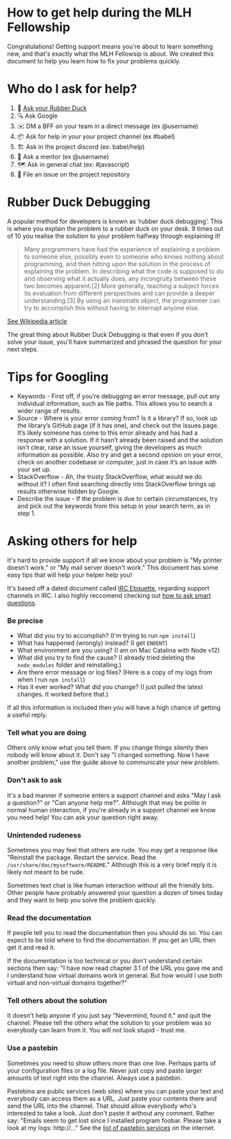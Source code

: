 # How to get help during the MLH Fellowship

Congratulations! Getting support means you're about to learn something new, and that's exactly what the MLH Fellowsip is about. We created this document to help you learn how to fix your problems quickly.

# Who do I ask for help?

1. 🦆 [Ask your Rubber Duck](https://github.com/MLH-Fellowship/how-to-get-help/blob/master/README.md#rubber-duck-debugging) 
1. 🔍 Ask Google
1. ✉️ DM a BFF on your team in a direct message (ex @username)
2. 📦 Ask for help in your your project channel (ex #babel)
5. 🏗️ Ask in the project discord (ex: babel/help)
3. 🧍  Ask a mentor (ex @username)
4. 🗺️ Ask in general chat (ex: #javascript)
5. 🙋 File an issue on the project repository

# Rubber Duck Debugging

A popular method for developers is known as ‘rubber duck debugging’. This is where you explain the problem to a rubber duck on your desk. 9 times out of 10 you realise the solution to your problem halfway through explaining it!

> Many programmers have had the experience of explaining a problem to someone else, possibly even to someone who knows nothing about programming, and then hitting upon the solution in the process of explaining the problem. In describing what the code is supposed to do and observing what it actually does, any incongruity between these two becomes apparent.[2] More generally, teaching a subject forces its evaluation from different perspectives and can provide a deeper understanding.[3] By using an inanimate object, the programmer can try to accomplish this without having to interrupt anyone else.

[See Wikipedia article](https://en.wikipedia.org/wiki/Rubber_duck_debugging)

The great thing about Rubber Duck Debugging is that even if you don't solve your issue, you'll have summarized and phrased the question for your next steps.

# Tips for Googling

- Keywords - First off, if you’re debugging an error message, pull out any individual information, such as file paths. This allows you to search a wider range of results.
- Source - Where is your error coming from? Is it a library? If so, look up the library’s GitHub page (if it has one), and check out the issues page. It’s likely someone has come to this error already and has had a response with a solution. If it hasn’t already been raised and the solution isn’t clear, raise an issue yourself, giving the developers as much information as possible. Also try and get a second opinion on your error, check on another codebase or computer, just in case it’s an issue with your set up.
- StackOverflow - Ah, the trusty StackOverflow, what would we do without it? I often find searching directly into StackOverflow brings up results otherwise hidden by Google.
- Describe the issue - If the problem is due to certain circumstances, try and pick out the keywords from this setup in your search term, as in step 1.

# Asking others for help

It's hard to provide support if all we know about your problem is "My printer doesn't work." or "My mail server doesn't work." This document has some easy tips that will help your helper help you! 

It's based off a dated document called [IRC Etiquette](https://github.com/fizerkhan/irc-etiquette), regarding support channels in IRC. I also highly reccomend checking out [how to ask smart questions](http://www.catb.org/~esr/faqs/smart-questions.html).

### Be precise

- What did you try to accomplish? (I'm trying to run `npm install`)
- What has happened (wrongly) instead? (I get `ENOENT`)
- What environment are you using? (I am on Mac Catalina with Node v12)
- What did you try to find the cause? (I already tried deleting the `node_modules` folder and reinstalling.)
- Are there error message or log files? (Here is a copy of my logs from when I run `npm install`)
- Has it ever worked? What did you change? (I just pulled the latest changes. It worked before that.)

If all this information is included then you will have a high chance of getting a useful reply.

### Tell what you are doing

Others only know what you tell them. If you change things silently then nobody will know about it. Don't say "I changed something. Now I have another problem," use the guide above to communicate your new problem.

### Don't ask to ask

It's a bad manner if someone enters a support channel and asks "May I ask a question?" or "Can anyone help me?". Although that may be polite in normal human interaction, if you're already in a support channel we know you need help! You can ask your question right away.

### Unintended rudeness

Sometimes you may feel that others are rude. You may get a response like "Reinstall the package. Restart the service. Read the `/usr/share/doc/mysoftware/README`." Although this is a very brief reply it is likely not meant to be rude. 

Sometimes text chat is like human interaction without all the friendly bits. Other people have probably answered your question a dozen of times today and they want to help you solve the problem quickly.

### Read the documentation

If people tell you to read the documentation then you should do so. You can expect to be told where to find the documentation. If you get an URL then get it and read it. 

If the documentation is too technical or you don't understand certain sections then say: "I have now read chapter 3.1 of the URL you gave me and I understand how virtual domains work in general. But how would I use both virtual and non-virtual domains together?"

### Tell others about the solution

It doesn't help anyone if you just say "Nevermind, found it." and quit the channel. Please tell the others what the solution to your problem was so everybody can learn from it. You will not look stupid - trust me.

### Use a pastebin

Sometimes you need to show others more than one line. Perhaps parts of your configuration files or a log file. Never just copy and paste larger amounts of text right into the channel. Always use a pastebin. 

Pastebins are public services (web sites) where you can paste your text and everybody can access them as a URL. Just paste your contents there and send the URL into the channel. That should allow everybody who's interested to take a look. Just don't paste it without any comment. Rather say: "Emails seem to get lost since I installed program foobar. Please take a look at my logs: http://..." See the [list of pastebin services](http://en.wikipedia.org/wiki/Pastebin) on the internet.
